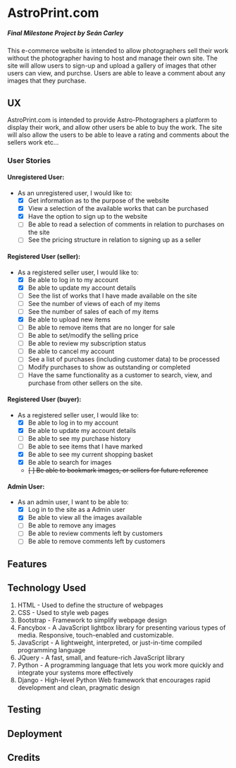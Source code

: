 # AstroPrint.com
##### Final Milestone Project by Seán Carley
This e-commerce website is intended to allow photographers sell their work 
without the photographer having to host and manage their own site. The site 
will allow users to sign-up and upload a gallery of images that other users 
can view, and purchse. Users are able to leave a comment about any images that 
they purchase.

## UX
AstroPrint.com is intended to provide Astro-Photographers a platform to display 
their work, and allow other users be able to buy the work. The site will also 
allow the users to be able to leave a rating and comments about the sellers 
work etc...

### User Stories
#### Unregistered User:
- As an unregistered user, I would like to:
  - [x] Get information as to the purpose of the website
  - [x] View a selection of the available works that can be purchased
  - [x] Have the option to sign up to the website
  - [ ] Be able to read a selection of comments in relation to purchases on the site
  - [ ] See the pricing structure in relation to signing up as a seller

#### Registered User (seller):
- As a registered seller user, I would like to:
  - [x] Be able to log in to my account
  - [x] Be able to update my account details
  - [ ] See the list of works that I have made available on the site
  - [ ] See the number of views of each of my items
  - [ ] See the number of sales of each of my items
  - [x] Be able to upload new items
  - [ ] Be able to remove items that are no longer for sale
  - [ ] Be able to set/modify the selling price
  - [ ] Be able to review my subscription status
  - [ ] Be able to cancel my account
  - [ ] See a list of purchases (including customer data) to be processed
  - [ ] Modify purchases to show as outstanding or completed
  - [ ] Have the same functionality as a customer to search, view, and purchase from other sellers on the site.
#### Registered User (buyer):
- As a registered seller user, I would like to:
  - [x] Be able to log in to my account
  - [x] Be able to update my account details
  - [ ] Be able to see my purchase history
  - [ ] Be able to see items that I have marked
  - [x] Be able to see my current shopping basket
  - [x] Be able to search for images
  - ~~[ ] Be able to bookmark images, or sellers for future reference~~
#### Admin User:
- As an admin user, I want to be able to:
  - [x] Log in to the site as a Admin user
  - [x] Be able to view all the images available
  - [ ] Be able to remove any images
  - [ ] Be able to review comments left by customers
  - [ ] Be able to remove comments left by customers

## Features

## Technology Used
1. HTML - Used to define the structure of webpages
1. CSS - Used to style web pages
1. Bootstrap - Framework to simplify webpage design
1. Fancybox - A JavaScript lightbox library for presenting various types of 
media. Responsive, touch-enabled and customizable.
1. JavaScript - A lightweight, interpreted, or just-in-time compiled 
programming language
1. JQuery - A fast, small, and feature-rich JavaScript library
1. Python - A programming language that lets you work more quickly 
and integrate your systems more effectively
1. Django - High-level Python Web framework that encourages rapid development 
and clean, pragmatic design

## Testing

## Deployment

## Credits
